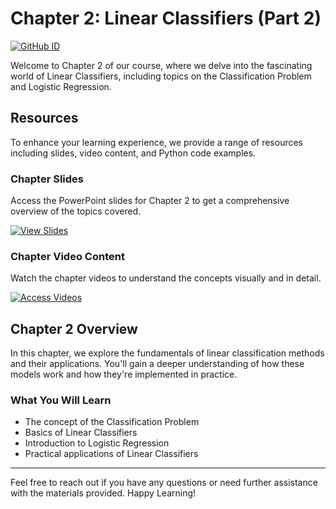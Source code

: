 # Chapter 2: Linear Classifiers (Part 2)
[![GitHub ID](https://img.shields.io/badge/GitHub-Ardawanism-blue?style=flat&logo=github)](https://github.com/Ardawanism)

Welcome to Chapter 2 of our course, where we delve into the fascinating world of Linear Classifiers, including topics on the Classification Problem and Logistic Regression.

## Resources

To enhance your learning experience, we provide a range of resources including slides, video content, and Python code examples.

### Chapter Slides

Access the PowerPoint slides for Chapter 2 to get a comprehensive overview of the topics covered.

[![View Slides](https://img.shields.io/badge/View%20Slides-Google%20Drive-blue)](https://drive.google.com/drive/folders/1z48h5jf2EBIcu7CCa5QeeI_cJhsOWVC-?usp=sharing)

### Chapter Video Content

Watch the chapter videos to understand the concepts visually and in detail.

[![Access Videos](https://img.shields.io/badge/Access-Videos-blue?style=for-the-badge&logo=google-drive)](https://drive.google.com/drive/folders/1yF_9rEey961Taxse0meupi8fHb0I4r9_?usp=sharing)

## Chapter 2 Overview

In this chapter, we explore the fundamentals of linear classification methods and their applications. You'll gain a deeper understanding of how these models work and how they're implemented in practice.

### What You Will Learn

- The concept of the Classification Problem
- Basics of Linear Classifiers
- Introduction to Logistic Regression
- Practical applications of Linear Classifiers

---

Feel free to reach out if you have any questions or need further assistance with the materials provided. Happy Learning!
